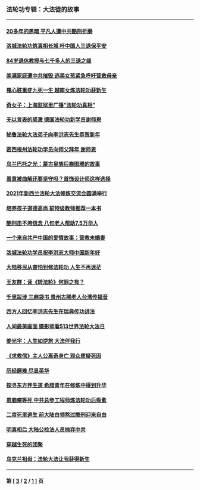 ### 法轮功专辑：大法徒的故事
---
#### [20多年的黑暗 平凡人遭中共酷刑折磨](../../pages/nf1147481/n13997976.md?05200430) 
#### [洛城法轮功筑真相长城 吁中国人三退保平安](../../pages/nf1147481/n13892471.md?05200430) 
#### [84岁退休教授与七千多人的三退之缘](../../pages/nf1147481/n13796650.md?05200430) 
#### [美满家庭遭中共摧毁 逃美女孩紧急呼吁营救母亲](../../pages/nf1147481/n13792859.md?05200430) 
#### [罹心脏重症九死一生 越南女炼法轮功获新生](../../pages/nf1147481/n13732766.md?05200430) 
#### [奇女子：上海监狱里广播“法轮功真相”](../../pages/nf1147481/n13726443.md?05200430) 
#### [无以言表的感激 德国法轮功新学员谢师恩](../../pages/nf1147481/n13543790.md?05200430) 
#### [秘鲁法轮大法弟子向李洪志先生恭贺新年](../../pages/nf1147481/n13540182.md?05200430) 
#### [密西根州法轮功学员向师父拜年 谢师恩](../../pages/nf1147481/n13538183.md?05200430) 
#### [乌兰巴托之光：蒙古皇族后裔图雅的故事](../../pages/nf1147481/n13155759.md?05200430) 
#### [善意被曲解还要坚守吗？首饰设计师这样选择](../../pages/nf1147481/n13077575.md?05200430) 
#### [2021年新西兰法轮大法修炼交流会圆满举行](../../pages/nf1147481/n13033149.md?05200430) 
#### [培养孩子道德高尚 前特级教师推荐一本书](../../pages/nf1147481/n12938640.md?05200430) 
#### [酷刑击不垮信念 八旬老人帮助7.5万华人](../../pages/nf1147481/n12880712.md?05200430) 
#### [一个来自共产中国的爱情故事：营救未婚妻](../../pages/nf1147481/n12778386.md?05200430) 
#### [洛城法轮功学员祝李洪志大师中国新年好](../../pages/nf1147481/n12724685.md?05200430) 
#### [大陆移民从害怕到修法轮功 人生不再迷茫](../../pages/nf1147481/n12414325.md?05200430) 
#### [王友群：读《转法轮》何罪之有？](../../pages/nf1147481/n12408647.md?05200430) 
#### [千里跋涉 三麻袋书 贵州古稀老人台湾传福音](../../pages/nf1147481/n12198750.md?05200430) 
#### [西方人回忆李洪志先生在瑞典传功讲法](../../pages/nf1147481/n12099607.md?05200430) 
#### [人间最美画面 摄影师看513世界法轮大法日](../../pages/nf1147481/n12094118.md?05200430) 
#### [姜光宇：人生如逆旅 大法伴我行](../../pages/nf1147481/n12088664.md?05200430) 
#### [《求救信》主人公离奇身亡 观众质疑死因](../../pages/nf1147481/n11845215.md?05200430) 
#### [历经磨难 尽显英华](../../pages/nf1147481/n11723297.md?05200430) 
#### [探寻东方养生道 希腊青年在修炼中得到升华](../../pages/nf1147481/n11494502.md?05200430) 
#### [患脑瘤等死 中共总参工程师炼法轮功后痊愈](../../pages/nf1147481/n11466682.md?05200430) 
#### [二度死里逃生 前大陆白领熬过酷刑迎来自由](../../pages/nf1147481/n11368594.md?05200430) 
#### [明真相后 大陆公检法人员抛弃中共](../../pages/nf1147481/n11358618.md?05200430) 
#### [穿越生死的团聚](../../pages/nf1147481/n11258922.md?05200430) 
#### [乌克兰祖母：法轮大法让我获得新生](../../pages/nf1147481/n11269457.md?05200430) 

---
#### 第 [ [3](./3.md?05200430) / [2](./2.md?05200430) / [1](./1.md?05200430) ] 页

